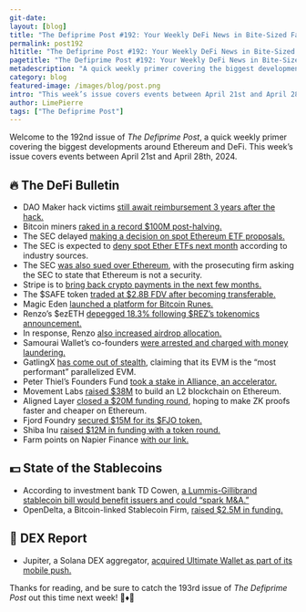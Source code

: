 ```yaml
---
git-date:
layout: [blog]
title: "The Defiprime Post #192: Your Weekly DeFi News in Bite-Sized Fashion"
permalink: post192
h1title: "The Defiprime Post #192: Your Weekly DeFi News in Bite-Sized Fashion"
pagetitle: "The Defiprime Post #192: Your Weekly DeFi News in Bite-Sized Fashion"
metadescription: "A quick weekly primer covering the biggest developments around Ethereum and DeFi. This week’s issue covers events between April 21st and April 28th, 2024"
category: blog
featured-image: /images/blog/post.png
intro: "This week’s issue covers events between April 21st and April 28th, 2024"
author: LimePierre
tags: ["The Defiprime Post"]
---
```


Welcome to the 192nd issue of _The Defiprime Post_, a quick weekly primer covering the biggest developments around Ethereum and DeFi. This week’s issue covers events between April 21st and April 28th, 2024.


## 🔥 The DeFi Bulletin

* DAO Maker hack victims [still await reimbursement 3 years after the hack.](https://cointelegraph.com/news/dao-maker-victims-still-await-reimbursement-3-years-after-hack)
* Bitcoin miners [raked in a record $100M post-halving.](https://www.theblock.co/post/290087/bitcoin-miners-defi-summer)
* The SEC delayed [making a decision on spot Ethereum ETF proposals.](https://www.theblock.co/post/290473/sec-delays-making-a-decision-on-franklin-templetons-spot-ethereum-etf?utm_source=rss&utm_medium=rss)
* The SEC is expected to [deny spot Ether ETFs next month](https://www.reuters.com/markets/us/us-sec-expected-deny-spot-ether-etfs-next-month-industry-sources-say-2024-04-25/) according to industry sources.
* The SEC [was also sued over Ethereum](https://fortune.com/crypto/2024/04/25/sec-sued-over-ethereum-crypto-firm-asks-court-to-state-token-is-not-a-security/), with the prosecuting firm asking the SEC to state that Ethereum is not a security.
* Stripe is to [bring back crypto payments in the next few months.](https://blockworks.co/news/stripe-to-bring-back-crypto-payments) 
* The $SAFE token [traded at $2.8B FDV after becoming transferable.](https://www.theblock.co/post/290077/safe-token-trades-at-2-8-billion-fdv-after-becoming-transferable)
* Magic Eden [launched a platform for Bitcoin Runes.](https://www.theblock.co/post/290165/magic-eden-launches-platform-for-bitcoin-runes)
* Renzo’s $ezETH [depegged 18.3% following $REZ’s tokenomics announcement.](https://www.theblock.co/post/290709/renzos-ezeth-depegs-18-3-following-rez-tokenomics-announcement-on-binance?utm_source=rss&utm_medium=rss)
* In response, Renzo [also increased airdrop allocation.](https://www.theblock.co/post/290802/renzo-increases-airdrop-allocation-slightly-after-community-outrage-and-temporary-ezeth-depeg)
* Samourai Wallet’s co-founders [were arrested and charged with money laundering.](https://www.theblock.co/post/290746/co-founders-of-samourai-wallet-arrested-and-charged-with-money-laundering-doj?utm_source=rss&utm_medium=rss)
* GatlingX [has come out of stealth](https://www.theblock.co/post/290015/gatlingx-comes-out-of-stealth-to-claim-fastest-parallelized-evm-powered-by-gpus), claiming that its EVM is the “most performant” parallelized EVM.
* Peter Thiel’s Founders Fund [took a stake in Alliance, an accelerator.](https://www.theblock.co/post/290653/peter-thiel-founders-fund-crypto-accelerator-alliance)
* Movement Labs [raised $38M](https://fortune.com/crypto/2024/04/25/movement-labs-funding-polychain-ethereum-monad-blockchain-facebook/) to build an L2 blockchain on Ethereum.
* Aligned Layer [closed a $20M funding round](https://www.coindesk.com/business/2024/04/25/eigenlayer-powered-aligned-layer-raises-20m-to-make-zk-proofs-faster-cheaper-on-ethereum/), hoping to make ZK proofs faster and cheaper on Ethereum.
* Fjord Foundry [secured $15M for its $FJO token.](https://www.dlnews.com/articles/defi/fjord-foundry-raises-15-million-in-fjo-token-sale/)
* Shiba Inu [raised $12M in funding with a token round.](https://www.theblock.co/post/290068/shiba-inu-funding-treat-token-new-blockchain)
* Farm points on Napier Finance [with our link.](https://app.napier.finance/quests/v8REc)


## 💵 State of the Stablecoins

* According to investment bank TD Cowen, [a Lummis-Gillibrand stablecoin bill would benefit issuers and could “spark M&A.”](https://www.theblock.co/post/290235/lummis-gillibrand-stablecoin-bill-is-beneficial-for-issuers-and-could-spark-ma-td-cowen)
* OpenDelta, a Bitcoin-linked Stablecoin Firm, [raised $2.5M in funding.](https://www.coindesk.com/business/2024/04/26/bitcoin-linked-stablecoin-firm-opendelta-raises-25m)


## 💱 DEX Report

* Jupiter, a Solana DEX aggregator, [acquired Ultimate Wallet as part of its mobile push.](https://www.theblock.co/post/290469/solana-dex-aggregator-acquires-ultimate-wallet-as-part-of-mobile-push?utm_source=telegram1&utm_medium=social)

Thanks for reading, and be sure to catch the 193rd issue of _The Defiprime Post_ out this time next week! 👋♦️👋